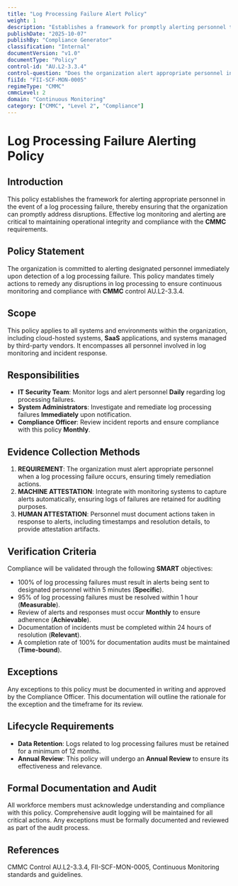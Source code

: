 ```yaml
---
title: "Log Processing Failure Alert Policy"
weight: 1
description: "Establishes a framework for promptly alerting personnel to log processing failures, ensuring timely remediation and compliance with CMMC requirements."
publishDate: "2025-10-07"
publishBy: "Compliance Generator"
classification: "Internal"
documentVersion: "v1.0"
documentType: "Policy"
control-id: "AU.L2-3.3.4"
control-question: "Does the organization alert appropriate personnel in the event of a log processing failure and take actions to remedy the disruption?"
fiiId: "FII-SCF-MON-0005"
regimeType: "CMMC"
cmmcLevel: 2
domain: "Continuous Monitoring"
category: ["CMMC", "Level 2", "Compliance"]
---
```


# Log Processing Failure Alerting Policy

## Introduction
This policy establishes the framework for alerting appropriate personnel in the event of a log processing failure, thereby ensuring that the organization can promptly address disruptions. Effective log monitoring and alerting are critical to maintaining operational integrity and compliance with the **CMMC** requirements.

## Policy Statement
The organization is committed to alerting designated personnel immediately upon detection of a log processing failure. This policy mandates timely actions to remedy any disruptions in log processing to ensure continuous monitoring and compliance with **CMMC** control AU.L2-3.3.4.

## Scope
This policy applies to all systems and environments within the organization, including cloud-hosted systems, **SaaS** applications, and systems managed by third-party vendors. It encompasses all personnel involved in log monitoring and incident response.

## Responsibilities
- **IT Security Team**: Monitor logs and alert personnel **Daily** regarding log processing failures.
- **System Administrators**: Investigate and remediate log processing failures **Immediately** upon notification.
- **Compliance Officer**: Review incident reports and ensure compliance with this policy **Monthly**.

## Evidence Collection Methods
1. **REQUIREMENT**: The organization must alert appropriate personnel when a log processing failure occurs, ensuring timely remediation actions.
2. **MACHINE ATTESTATION**: Integrate with monitoring systems to capture alerts automatically, ensuring logs of failures are retained for auditing purposes.
3. **HUMAN ATTESTATION**: Personnel must document actions taken in response to alerts, including timestamps and resolution details, to provide attestation artifacts.

## Verification Criteria
Compliance will be validated through the following **SMART** objectives:
- 100% of log processing failures must result in alerts being sent to designated personnel within 5 minutes (**Specific**).
- 95% of log processing failures must be resolved within 1 hour (**Measurable**).
- Review of alerts and responses must occur **Monthly** to ensure adherence (**Achievable**).
- Documentation of incidents must be completed within 24 hours of resolution (**Relevant**).
- A completion rate of 100% for documentation audits must be maintained (**Time-bound**).

## Exceptions
Any exceptions to this policy must be documented in writing and approved by the Compliance Officer. This documentation will outline the rationale for the exception and the timeframe for its review.

## Lifecycle Requirements
- **Data Retention**: Logs related to log processing failures must be retained for a minimum of 12 months.
- **Annual Review**: This policy will undergo an **Annual Review** to ensure its effectiveness and relevance.

## Formal Documentation and Audit
All workforce members must acknowledge understanding and compliance with this policy. Comprehensive audit logging will be maintained for all critical actions. Any exceptions must be formally documented and reviewed as part of the audit process.

## References
CMMC Control AU.L2-3.3.4, FII-SCF-MON-0005, Continuous Monitoring standards and guidelines.